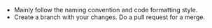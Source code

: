 - Mainly follow the naming convention and code formatting style.
- Create a branch with your changes. Do a pull request for a merge.
